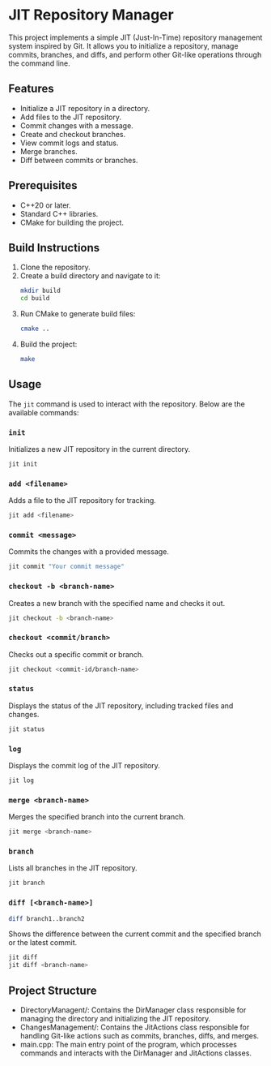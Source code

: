 # JIT Repository Manager

This project implements a simple JIT (Just-In-Time) repository management system inspired by Git. It allows you to
initialize a repository, manage commits, branches, and diffs, and perform other Git-like operations through the command
line.

## Features

- Initialize a JIT repository in a directory.
- Add files to the JIT repository.
- Commit changes with a message.
- Create and checkout branches.
- View commit logs and status.
- Merge branches.
- Diff between commits or branches.

## Prerequisites

- C++20 or later.
- Standard C++ libraries.
- CMake for building the project.

## Build Instructions

1. Clone the repository.
2. Create a build directory and navigate to it:
    ```bash
    mkdir build
    cd build
    ```
3. Run CMake to generate build files:
    ```bash
    cmake ..
    ```
4. Build the project:
    ```bash
    make
    ```

## Usage

The `jit` command is used to interact with the repository. Below are the available commands:

### `init`

Initializes a new JIT repository in the current directory.

```bash
jit init
```

### `add <filename>`

Adds a file to the JIT repository for tracking.

```bash
jit add <filename>
```

### `commit <message>`

Commits the changes with a provided message.

```bash 
jit commit "Your commit message"
```

### `checkout -b <branch-name>`

Creates a new branch with the specified name and checks it out.

```bash
jit checkout -b <branch-name>
```

### `checkout <commit/branch>`

Checks out a specific commit or branch.

```bash
jit checkout <commit-id/branch-name>
```

### `status`

Displays the status of the JIT repository, including tracked files and changes.

```bash
jit status
```

### `log`

Displays the commit log of the JIT repository.

```bash
jit log
```

### `merge <branch-name>`

Merges the specified branch into the current branch.

```bash
jit merge <branch-name>
```

### `branch`

Lists all branches in the JIT repository.

```bash
jit branch
```

### `diff [<branch-name>]`

```bash
diff branch1..branch2
```

Shows the difference between the current commit and the specified branch or the latest commit.

```bash
jit diff
jit diff <branch-name>
```

## Project Structure

- DirectoryManagent/: Contains the DirManager class responsible for managing the directory and initializing the JIT
  repository.
- ChangesManagement/: Contains the JitActions class responsible for handling Git-like actions such as commits, branches,
  diffs, and merges.
- main.cpp: The main entry point of the program, which processes commands and interacts with the DirManager and
  JitActions classes.